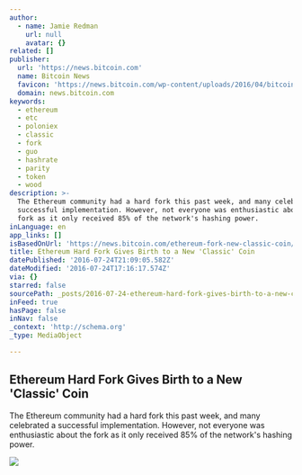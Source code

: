 ```yaml
---
author:
  - name: Jamie Redman
    url: null
    avatar: {}
related: []
publisher:
  url: 'https://news.bitcoin.com'
  name: Bitcoin News
  favicon: 'https://news.bitcoin.com/wp-content/uploads/2016/04/bitcoin_fav.png'
  domain: news.bitcoin.com
keywords:
  - ethereum
  - etc
  - poloniex
  - classic
  - fork
  - guo
  - hashrate
  - parity
  - token
  - wood
description: >-
  The Ethereum community had a hard fork this past week, and many celebrated a
  successful implementation. However, not everyone was enthusiastic about the
  fork as it only received 85% of the network's hashing power.
inLanguage: en
app_links: []
isBasedOnUrl: 'https://news.bitcoin.com/ethereum-fork-new-classic-coin/'
title: Ethereum Hard Fork Gives Birth to a New 'Classic' Coin
datePublished: '2016-07-24T21:09:05.582Z'
dateModified: '2016-07-24T17:16:17.574Z'
via: {}
starred: false
sourcePath: _posts/2016-07-24-ethereum-hard-fork-gives-birth-to-a-new-classic-coin.md
inFeed: true
hasPage: false
inNav: false
_context: 'http://schema.org'
_type: MediaObject

---
```

<article style=""><h1>Ethereum Hard Fork Gives Birth to a New 'Classic' Coin</h1><p>The Ethereum community had a hard fork this past week, and many celebrated a successful implementation. However, not everyone was enthusiastic about the fork as it only received 85% of the network's hashing power.</p><img src="https://news.bitcoin.com/wp-content/uploads/2016/07/Ethereum-Hard-Fork-Gives-Birth-To-A-New-Chain.jpg" /></article>